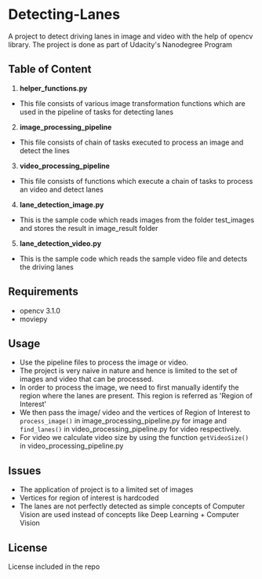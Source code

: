 # Detecting-Lanes
A project to detect driving lanes in image and video with the help of opencv library. The project is done as part of Udacity's Nanodegree Program

## Table of Content
1. **helper_functions.py**
  - This file consists of various image transformation functions which are used in the pipeline of tasks for detecting lanes

2. **image_processing_pipeline**
  - This file consists of chain of tasks executed to process an image and detect the lines

3. **video_processing_pipeline**
  - This file consists of functions which execute a chain of tasks to process an video and detect lanes

4. **lane_detection_image.py**
  - This is the sample code which reads images from the folder test_images and stores the result in image_result folder
  
5. **lane_detection_video.py**
  - This is the sample code which reads the sample video file and detects the driving lanes
 
## Requirements
- opencv 3.1.0
- moviepy
  
## Usage
- Use the pipeline files to process the image or video.
- The project is very naive in nature and hence is limited to the set of images and video that can be processed.
- In order to process the image, we need to first manually identify the region where the lanes are present. This region is referred as 'Region of Interest'
- We then pass the image/ video and the vertices of Region of Interest to `process_image()` in image_processing_pipeline.py for image and `find_lanes()` in video_processing_pipeline.py for video respectively.
- For video we calculate video size by using the function `getVideoSize()` in video_processing_pipeline.py

## Issues
- The application of project is to a limited set of images
- Vertices for region of interest is hardcoded
- The lanes are not perfectly detected as simple concepts of Computer Vision are used instead of concepts like Deep Learning + Computer Vision

## License
License included in the repo
